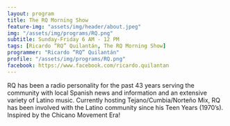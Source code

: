 ```yaml
---
layout: program
title: The RQ Morning Show
feature-img: "assets/img/header/about.jpeg"
img: "/assets/img/programs/RQ.png"
subtitle: Sunday-Friday 6 AM - 12 PM
tags: [Ricardo “RQ” Quilantán, The RQ Morning Show]
programmer: "Ricardo “RQ” Quilantán"
profile: "/assets/img/programs/RQ.png"
facebook: https://www.facebook.com/ricardo.quilantan
---
```


RQ has been a radio personality for the past 43 years serving the community with local Spanish news and information and an extensive variety of Latino music. Currently hosting Tejano/Cumbia/Norteño Mix, RQ has been involved with the Latino community since his Teen Years (1970’s). Inspired by the Chicano Movement Era!
